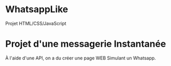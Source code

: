 # WhatsappLike
Projet HTML/CSS/JavaScript

<h1>Projet d'une messagerie Instantanée </h1>

À l'aide d'une API, on a du créer une page WEB Simulant un Whatsapp.

